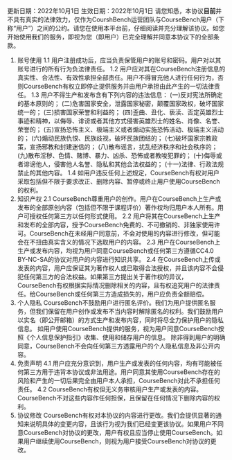 更新日期：2022年10月1日
生效日期：2022年10月1日
请您知悉，本协议**目前**并不具有真实的法律效力，仅作为CourshBench运营团队与CourseBench用户（下称“用户”）之间的公约。请您在使用本平台前，仔细阅读并充分理解该协议。如您开始使用我们的服务，即视为您（即用户）已完全理解并同意本协议下的全部条款。
1. 账号使用
1.1 用户注册成功后，应当负责保管用户的账号和密码。用户对以其账号进行的所有行为负法律责任。
1.2 用户应对其在CourseBench注册信息的真实性、合法性、有效性承担全部责任。用户不得冒充他人进行任何行为，否则CourseBench有权立即停止提供服务并由用户承担由此产生的一切法律责任。
1.3 用户不得生产和发布含有下列内容的违法信息：
(一)反对宪法所确定的基本原则的；
(二)危害国家安全，泄露国家秘密，颠覆国家政权，破坏国家统一的；
(三)损害国家荣誉和利益的；
(四)歪曲、丑化、亵渎、否定英雄烈士事迹和精神，以侮辱、诽谤或者其他方式侵害英雄烈士的姓名、肖像、名誉、荣誉的；
(五)宣扬恐怖主义、极端主义或者煽动实施恐怖活动、极端主义活动的；
(六)煽动民族仇恨、民族歧视，破坏民族团结的；
(七)破坏国家宗教政策，宣扬邪教和封建迷信的；
(八)散布谣言，扰乱经济秩序和社会秩序的；
(九)散布淫秽、色情、赌博、暴力、凶杀、恐怖或者教唆犯罪的；
(十)侮辱或者诽谤他人，侵害他人名誉、隐私和其他合法权益的；
(十一)法律、行政法规禁止的其他内容。
1.4 如用户违反任何上述规定，CourseBench有权对用户采取包括但不限于要求改正、删除内容、暂停或终止用户使用CourseBench的权利。
2. 知识产权
2.1 CourseBench尊重用户的创作。用户在CourseBench上生产或发布的全部原创内容（包括但不限于课程评价）著作权均归用户本人所有。用户可授权任何第三方以任何形式使用。
2.2 用户将其在CourseBench上生产和发布的全部内容，授予CourseBench免费的、不可撤销的、非独家使用许可。CourseBench在未经用户同意前，不会对使用的内容进行修改，但可能会在不扭曲真实含义的情况下选取用户的内容。
2.3 用户在CourseBench上生产或发布内容，均视为用户同意CourseBench或任何第三方遵循CC4.0 BY-NC-SA的协议对用户的内容进行知识共享。
2.4 在CourseBench上传或发表的内容，用户应保证其为著作权人或已取得合法授权，并且该内容不会侵犯任何第三方的合法权益。如果第三方提出关于著作权的异议，CourseBench有权根据实际情况删除相关的内容，且有权追究用户的法律责任。给CourseBench或任何第三方造成损失的，用户应负责全额赔偿。
3. 个人隐私
CourseBench不鼓励用户进行匿名评价。我们为用户提供匿名服务，但我们保留在用户创作或发布不当内容时解除匿名的权利。我们鼓励用户以实名（即公开邮箱）的方式生产和发布内容，同时将尽全力保护用户的隐私信息。
如用户使用CourseBench提供的服务，视为用户同意CourseBench按照《个人信息保护指引》收集、使用和储存用户的信息。
除非得到用户的明确同意，CourseBench不会向任何第三方透露用户的个人隐私信息及非公开内容。
4. 免责声明
4.1 用户应充分意识到，用户生产或发表的任何内容，均有可能被任何第三方用于违背本协议或非法用途。用户同意其使用CourseBench存在的风险和产生的一切后果完全由用户本人承担，CourseBench对此不承担任何责任。
4.2 CourseBench有权但无义务审核用户生产或发表的内容。CourseBench不对这些内容作任何担保，且保留在任何情况下删除内容的权利。
5. 协议修改
CourseBench有权对本协议的内容进行更改。我们会提供显著的通知来说明具体的变更内容，且该行为视为我们已经变更该协议。如果用户不同意CourseBench对协议的更改，用户有权且应当停止使用CourseBench。如果用户继续使用CourseBench，则视为用户接受CourseBench对协议的更改。